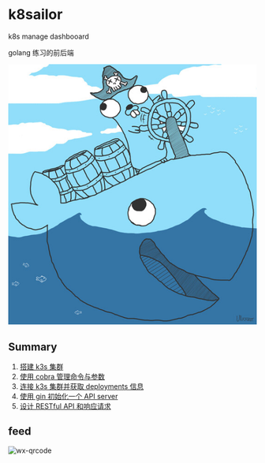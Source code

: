 # k8sailor

k8s manage dashbooard

golang 练习的前后端

![](/docs/assets/img/gopher-pirate-medium.jpg)

## Summary

1. [搭建 k3s 集群](/docs/01-install-k3s-cluster.md)
2. [使用 cobra 管理命令与参数](/docs/02-design-cobra-command.md)
3. [连接 k3s 集群并获取 deployments 信息](/docs/03-connect-cluster.md)
4. [使用 gin 初始化一个 API server](/docs/04-init-httpserver.md)
5. [设计 RESTful API 和响应请求](/docs/05-design-restful-api-and-response-data.md)


## feed

![wx-qrcode](https://tangx.in/assets/images/wx-qrcode.png)

